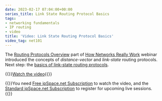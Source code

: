 ```yaml
---
date: 2023-02-17 07:04:00+00:00
series_title: Link State Routing Protocol Basics
tags:
- networking fundamentals
- IP routing
- video
title: 'Video: Link State Routing Protocol Basics'
video_tag: net101
---
```

The [Routing Protocols Overview](https://blog.ipspace.net/2022/11/video-routing-protocols-overview.html) part of [How Networks Really Work](https://www.ipspace.net/How_Networks_Really_Work) webinar introduced the concepts of _distance-vector_ and _link-state_ routing protocols. Next step: the [basics of link-state routing protocols](https://my.ipspace.net/bin/get/Net101/RP2.1%20-%20Link%20State%20Routing%20Protocol%20Basics.mp4?doccode=Net101).

{{<jump>}}[Watch the video](https://my.ipspace.net/bin/get/Net101/RP2.1%20-%20Link%20State%20Routing%20Protocol%20Basics.mp4?doccode=Net101){{</jump>}}

{{<note free>}}You need [Free ipSpace.net Subscription](https://www.ipspace.net/Subscription/Free) to watch the video, and the [Standard ipSpace.net Subscription](https://www.ipspace.net/Subscription/) to register for upcoming live sessions.{{</note>}}
